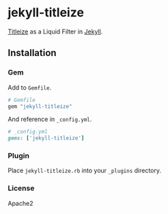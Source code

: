 # jekyll-titleize

[Titleize](https://github.com/granth/titleize) as a Liquid Filter in [Jekyll](http://jekyllrb.com).

## Installation

### Gem

Add to `Gemfile`.

```ruby
# Gemfile
gem "jekyll-titleize"
```

And reference in `_config.yml`.

```ruby
# _config.yml
gems: ['jekyll-titleize']
```

### Plugin

Place `jekyll-titleize.rb` into your `_plugins` directory.

### License

Apache2
